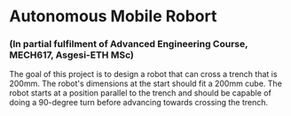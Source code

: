 # Autonomous Mobile Robort 
### (In partial fulfilment of Advanced Engineering Course, MECH617, Asgesi-ETH MSc)
The goal of this project is to design a robot that can cross a trench that is 200mm. The robot's dimensions at the start should fit a 200mm cube. The robot starts at a position parallel to the trench and should be capable of doing a 90-degree turn before advancing towards crossing the trench. 
